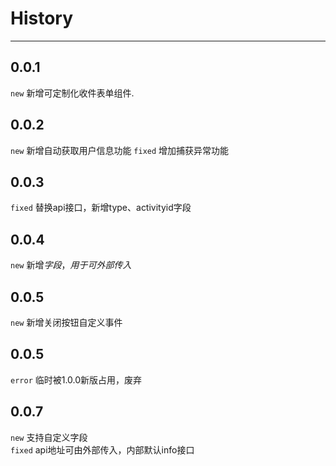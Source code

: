 # History

---

## 0.0.1

`new` 新增可定制化收件表单组件.

## 0.0.2

`new` 新增自动获取用户信息功能
`fixed` 增加捕获异常功能

## 0.0.3

`fixed` 替换api接口，新增type、activityid字段

## 0.0.4

`new` 新增$字段，用于可外部传入$

## 0.0.5
`new` 新增关闭按钮自定义事件

## 0.0.5
`error` 临时被1.0.0新版占用，废弃

## 0.0.7
`new` 支持自定义字段  
`fixed` api地址可由外部传入，内部默认info接口  
